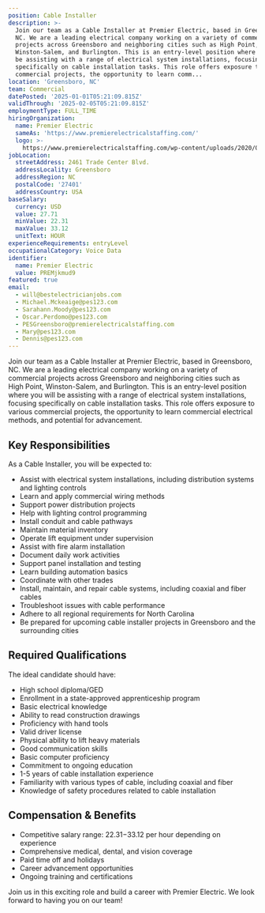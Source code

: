 ```yaml
---
position: Cable Installer
description: >-
  Join our team as a Cable Installer at Premier Electric, based in Greensboro,
  NC. We are a leading electrical company working on a variety of commercial
  projects across Greensboro and neighboring cities such as High Point,
  Winston-Salem, and Burlington. This is an entry-level position where you will
  be assisting with a range of electrical system installations, focusing
  specifically on cable installation tasks. This role offers exposure to various
  commercial projects, the opportunity to learn comm...
location: 'Greensboro, NC'
team: Commercial
datePosted: '2025-01-01T05:21:09.815Z'
validThrough: '2025-02-05T05:21:09.815Z'
employmentType: FULL_TIME
hiringOrganization:
  name: Premier Electric
  sameAs: 'https://www.premierelectricalstaffing.com/'
  logo: >-
    https://www.premierelectricalstaffing.com/wp-content/uploads/2020/05/Premier-Electrical-Staffing-logo.png
jobLocation:
  streetAddress: 2461 Trade Center Blvd.
  addressLocality: Greensboro
  addressRegion: NC
  postalCode: '27401'
  addressCountry: USA
baseSalary:
  currency: USD
  value: 27.71
  minValue: 22.31
  maxValue: 33.12
  unitText: HOUR
experienceRequirements: entryLevel
occupationalCategory: Voice Data
identifier:
  name: Premier Electric
  value: PREMjkmud9
featured: true
email:
  - will@bestelectricianjobs.com
  - Michael.Mckeaige@pes123.com
  - Sarahann.Moody@pes123.com
  - Oscar.Perdomo@pes123.com
  - PESGreensboro@premierelectricalstaffing.com
  - Mary@pes123.com
  - Dennis@pes123.com
---
```




Join our team as a Cable Installer at Premier Electric, based in Greensboro, NC. We are a leading electrical company working on a variety of commercial projects across Greensboro and neighboring cities such as High Point, Winston-Salem, and Burlington. This is an entry-level position where you will be assisting with a range of electrical system installations, focusing specifically on cable installation tasks. This role offers exposure to various commercial projects, the opportunity to learn commercial electrical methods, and potential for advancement.

## Key Responsibilities
As a Cable Installer, you will be expected to:

- Assist with electrical system installations, including distribution systems and lighting controls
- Learn and apply commercial wiring methods
- Support power distribution projects
- Help with lighting control programming
- Install conduit and cable pathways
- Maintain material inventory
- Operate lift equipment under supervision
- Assist with fire alarm installation
- Document daily work activities
- Support panel installation and testing
- Learn building automation basics
- Coordinate with other trades
- Install, maintain, and repair cable systems, including coaxial and fiber cables
- Troubleshoot issues with cable performance
- Adhere to all regional requirements for North Carolina
- Be prepared for upcoming cable installer projects in Greensboro and the surrounding cities

## Required Qualifications
The ideal candidate should have:

- High school diploma/GED 
- Enrollment in a state-approved apprenticeship program
- Basic electrical knowledge
- Ability to read construction drawings
- Proficiency with hand tools
- Valid driver license
- Physical ability to lift heavy materials
- Good communication skills
- Basic computer proficiency
- Commitment to ongoing education
- 1-5 years of cable installation experience
- Familiarity with various types of cable, including coaxial and fiber
- Knowledge of safety procedures related to cable installation

## Compensation & Benefits
- Competitive salary range: $22.31-$33.12 per hour depending on experience
- Comprehensive medical, dental, and vision coverage
- Paid time off and holidays
- Career advancement opportunities
- Ongoing training and certifications

Join us in this exciting role and build a career with Premier Electric. We look forward to having you on our team!
